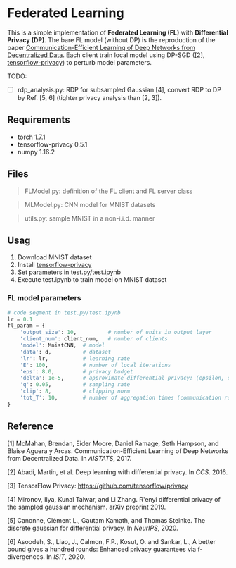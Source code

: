 # Federated Learning

This is a simple implementation of **Federated Learning (FL)** with **Differential Privacy (DP)**. The bare FL model (without DP) is the reproduction of the paper [Communication-Efficient Learning of Deep Networks from Decentralized Data](https://arxiv.org/abs/1602.05629). Each client train local model using DP-SGD ([2], [tensorflow-privacy]( https://github.com/tensorflow/privacy)) to perturb model parameters.

TODO:
- [ ] rdp_analysis.py: RDP for subsampled Gaussian [4], convert RDP to DP by Ref. [5, 6] (tighter privacy analysis than [2, 3]).

## Requirements
- torch 1.7.1
- tensorflow-privacy 0.5.1
- numpy 1.16.2

## Files
> FLModel.py: definition of the FL client and FL server class

> MLModel.py: CNN model for MNIST datasets

> utils.py: sample MNIST in a non-i.i.d. manner

## Usag
1. Download MNIST dataset
2. Install [tensorflow-privacy]( https://github.com/tensorflow/privacy)
2. Set parameters in test.py/test.ipynb
3. Execute test.ipynb to train model on MNIST dataset

### FL model parameters
```python
# code segment in test.py/test.ipynb
lr = 0.1
fl_param = {
    'output_size': 10,          # number of units in output layer
    'client_num': client_num,   # number of clients
    'model': MnistCNN,  # model
    'data': d,          # dataset
    'lr': lr,           # learning rate
    'E': 100,           # number of local iterations
    'eps': 8.0,         # privacy budget
    'delta': 1e-5,      # approximate differential privacy: (epsilon, delta)-DP
    'q': 0.05,          # sampling rate
    'clip': 8,          # clipping norm
    'tot_T': 10,        # number of aggregation times (communication rounds)
}
```


## Reference
[1] McMahan, Brendan, Eider Moore, Daniel Ramage, Seth Hampson, and Blaise Aguera y Arcas. Communication-Efficient Learning of Deep Networks from Decentralized Data. In *AISTATS*, 2017.

[2] Abadi, Martin, et al. Deep learning with differential privacy. In *CCS*. 2016.

[3] TensorFlow Privacy: https://github.com/tensorflow/privacy

[4] Mironov, Ilya, Kunal Talwar, and Li Zhang. R\'enyi differential privacy of the sampled gaussian mechanism. arXiv preprint 2019.

[5] Canonne, Clément L., Gautam Kamath, and Thomas Steinke. The discrete gaussian for differential privacy. In *NeurIPS*, 2020.

[6] Asoodeh, S., Liao, J., Calmon, F.P., Kosut, O. and Sankar, L., A better bound gives a hundred rounds: Enhanced privacy guarantees via f-divergences. In *ISIT*, 2020.